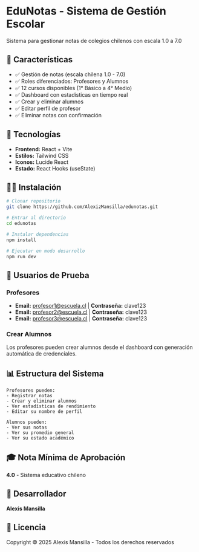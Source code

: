 # EduNotas - Sistema de Gestión Escolar

Sistema para gestionar notas de colegios chilenos con escala 1.0 a 7.0

## 🎯 Características

- ✅ Gestión de notas (escala chilena 1.0 - 7.0)
- ✅ Roles diferenciados: Profesores y Alumnos
- ✅ 12 cursos disponibles (1° Básico a 4° Medio)
- ✅ Dashboard con estadísticas en tiempo real
- ✅ Crear y eliminar alumnos
- ✅ Editar perfil de profesor
- ✅ Eliminar notas con confirmación

## 🚀 Tecnologías

- **Frontend:** React + Vite
- **Estilos:** Tailwind CSS
- **Iconos:** Lucide React
- **Estado:** React Hooks (useState)

## 👨‍💻 Instalación

```bash
# Clonar repositorio
git clone https://github.com/AlexizMansilla/edunotas.git

# Entrar al directorio
cd edunotas

# Instalar dependencias
npm install

# Ejecutar en modo desarrollo
npm run dev
```

## 🔑 Usuarios de Prueba

### Profesores

- **Email:** <profesor1@escuela.cl> | **Contraseña:** clave123
- **Email:** <profesor2@escuela.cl> | **Contraseña:** clave123
- **Email:** <profesor3@escuela.cl> | **Contraseña:** clave123

### Crear Alumnos

Los profesores pueden crear alumnos desde el dashboard con generación automática de credenciales.

## 📊 Estructura del Sistema

```
Profesores pueden:
- Registrar notas
- Crear y eliminar alumnos
- Ver estadísticas de rendimiento
- Editar su nombre de perfil

Alumnos pueden:
- Ver sus notas
- Ver su promedio general
- Ver su estado académico
```

## 🎓 Nota Mínima de Aprobación

**4.0** - Sistema educativo chileno

## 👤 Desarrollador

**Alexis Mansilla**

## 📝 Licencia

Copyright © 2025 Alexis Mansilla - Todos los derechos reservados
